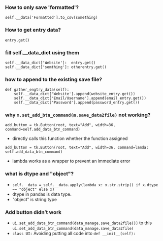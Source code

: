### How to only save 'formatted'?
    self.__data['Formatted'].to_csv(something)
### How to get entry data?
	entry.get()
### fill self.__data_dict using them	
	self.__data_dict['Website']:  entry.get()
	self.__data_dict['somthing']: otherentry.get()
### how to append to the existing save file?
    def gather_engtry_data(self):
        self.__data_dict['Website'].append(website_entry.get())
        self.__data_dict['Email/Username'].append(email_entry.get())
        self.__data_dict['Password'].append(password_entry.get())
### why `m.set_add_btn_command(m.save_data2file)` not working?
`add_button = tk.Button(root, text="Add", width=36, command=self.add_data_btn_command)`
- directly calls this function whether the function assigned

`add_button = tk.Button(root, text="Add", width=36, command=lamda: self.add_data_btn_command)`
- lambda works as a wrapper to prevent an immediate error 
### what is dtype and "object"?
- `self.__data = self.__data.apply(lambda x: x.str.strip() if x.dtype == "object" else x)`
- dtype in pandas is data type.
- "object" is string type
### Add button didn’t work
- `ui.set_add_data_btn_command(data_manage.save_data2file())` to this `ui.set_add_data_btn_command(data_manage.save_data2file)`
- `class UI:` Avoiding putting all code into `def __init__(self):`
